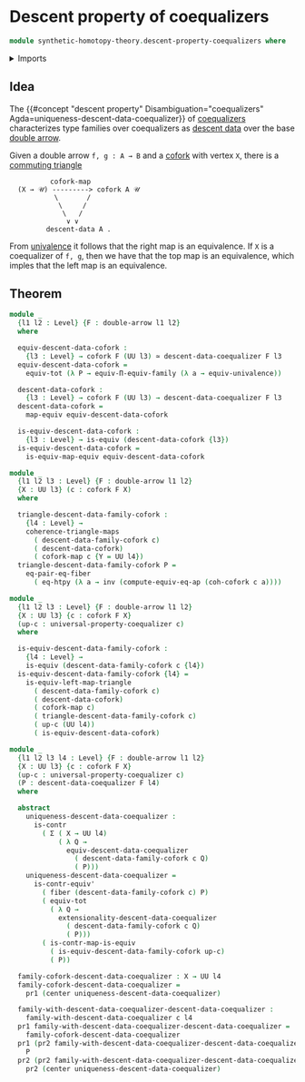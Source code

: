 # Descent property of coequalizers

```agda
module synthetic-homotopy-theory.descent-property-coequalizers where
```

<details><summary>Imports</summary>

```agda
open import foundation.commuting-triangles-of-maps
open import foundation.contractible-maps
open import foundation.contractible-types
open import foundation.dependent-pair-types
open import foundation.double-arrows
open import foundation.equality-dependent-pair-types
open import foundation.equivalences
open import foundation.fibers-of-maps
open import foundation.function-extensionality
open import foundation.functoriality-dependent-function-types
open import foundation.functoriality-dependent-pair-types
open import foundation.identity-types
open import foundation.univalence
open import foundation.universe-levels

open import synthetic-homotopy-theory.coforks
open import synthetic-homotopy-theory.descent-data-coequalizers
open import synthetic-homotopy-theory.equivalences-descent-data-coequalizers
open import synthetic-homotopy-theory.families-descent-data-coequalizers
open import synthetic-homotopy-theory.universal-property-coequalizers
```

</details>

## Idea

The
{{#concept "descent property" Disambiguation="coequalizers" Agda=uniqueness-descent-data-coequalizer}}
of [coequalizers](synthetic-homotopy-theory.coequalizers.md) characterizes type
families over coequalizers as
[descent data](synthetic-homotopy-theory.descent-data-coequalizers.md) over the
base [double arrow](foundation.double-arrows.md).

Given a double arrow `f, g : A → B` and a
[cofork](synthetic-homotopy-theory.coforks.md) with vertex `X`, there is a
[commuting triangle](foundation.commuting-triangles-of-maps.md)

```text
          cofork-map
  (X → 𝒰) ---------> cofork A 𝒰
           \       /
            \     /
             \   /
              ∨ ∨
         descent-data A .
```

From [univalence](foundation-core.univalence.md) it follows that the right map
is an equivalence. If `X` is a coequalizer of `f, g`, then we have that the top
map is an equivalence, which imples that the left map is an equivalence.

## Theorem

```agda
module _
  {l1 l2 : Level} {F : double-arrow l1 l2}
  where

  equiv-descent-data-cofork :
    {l3 : Level} → cofork F (UU l3) ≃ descent-data-coequalizer F l3
  equiv-descent-data-cofork =
    equiv-tot (λ P → equiv-Π-equiv-family (λ a → equiv-univalence))

  descent-data-cofork :
    {l3 : Level} → cofork F (UU l3) → descent-data-coequalizer F l3
  descent-data-cofork =
    map-equiv equiv-descent-data-cofork

  is-equiv-descent-data-cofork :
    {l3 : Level} → is-equiv (descent-data-cofork {l3})
  is-equiv-descent-data-cofork =
    is-equiv-map-equiv equiv-descent-data-cofork

module _
  {l1 l2 l3 : Level} {F : double-arrow l1 l2}
  {X : UU l3} (c : cofork F X)
  where

  triangle-descent-data-family-cofork :
    {l4 : Level} →
    coherence-triangle-maps
      ( descent-data-family-cofork c)
      ( descent-data-cofork)
      ( cofork-map c {Y = UU l4})
  triangle-descent-data-family-cofork P =
    eq-pair-eq-fiber
      ( eq-htpy (λ a → inv (compute-equiv-eq-ap (coh-cofork c a))))

module _
  {l1 l2 l3 : Level} {F : double-arrow l1 l2}
  {X : UU l3} {c : cofork F X}
  (up-c : universal-property-coequalizer c)
  where

  is-equiv-descent-data-family-cofork :
    {l4 : Level} →
    is-equiv (descent-data-family-cofork c {l4})
  is-equiv-descent-data-family-cofork {l4} =
    is-equiv-left-map-triangle
      ( descent-data-family-cofork c)
      ( descent-data-cofork)
      ( cofork-map c)
      ( triangle-descent-data-family-cofork c)
      ( up-c (UU l4))
      ( is-equiv-descent-data-cofork)

module _
  {l1 l2 l3 l4 : Level} {F : double-arrow l1 l2}
  {X : UU l3} {c : cofork F X}
  (up-c : universal-property-coequalizer c)
  (P : descent-data-coequalizer F l4)
  where

  abstract
    uniqueness-descent-data-coequalizer :
      is-contr
        ( Σ ( X → UU l4)
            ( λ Q →
              equiv-descent-data-coequalizer
                ( descent-data-family-cofork c Q)
                ( P)))
    uniqueness-descent-data-coequalizer =
      is-contr-equiv'
        ( fiber (descent-data-family-cofork c) P)
        ( equiv-tot
          ( λ Q →
            extensionality-descent-data-coequalizer
              ( descent-data-family-cofork c Q)
              ( P)))
        ( is-contr-map-is-equiv
          ( is-equiv-descent-data-family-cofork up-c)
          ( P))

  family-cofork-descent-data-coequalizer : X → UU l4
  family-cofork-descent-data-coequalizer =
    pr1 (center uniqueness-descent-data-coequalizer)

  family-with-descent-data-coequalizer-descent-data-coequalizer :
    family-with-descent-data-coequalizer c l4
  pr1 family-with-descent-data-coequalizer-descent-data-coequalizer =
    family-cofork-descent-data-coequalizer
  pr1 (pr2 family-with-descent-data-coequalizer-descent-data-coequalizer) =
    P
  pr2 (pr2 family-with-descent-data-coequalizer-descent-data-coequalizer) =
    pr2 (center uniqueness-descent-data-coequalizer)
```
